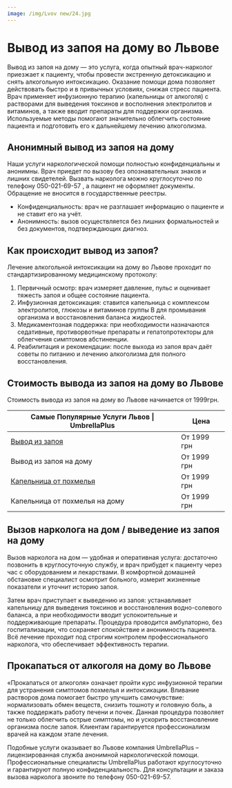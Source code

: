 ```yaml
---
image: /img/Lvov new/24.jpg
---
```


# Вывод из запоя на дому во Львове

Вывод из запоя на дому — это услуга, когда опытный врач-нарколог приезжает к пациенту, чтобы провести экстренную детоксикацию и снять алкогольную интоксикацию. Оказание помощи дома позволяет действовать быстро и в привычных условиях, снижая стресс пациента. Врач применяет инфузионную терапию (капельницы от алкоголя) с растворами для выведения токсинов и восполнения электролитов и витаминов, а также вводит препараты для поддержки организма. Используемые методы помогают значительно облегчить состояние пациента и подготовить его к дальнейшему лечению алкоголизма.

## Анонимный вывод из запоя на дому

Наши услуги наркологической помощи полностью конфиденциальны и анонимны. Врач приедет по вызову без опознавательных знаков и лишних свидетелей. Вызвать нарколога можно круглосуточно по телефону 050-021-69-57 , а пациент не оформляет документы. Обращение не вносится в государственные реестры.

* Конфиденциальность: врач не разглашает информацию о пациенте и не ставит его на учёт. 
* Анонимность: вызов осуществляется без лишних формальностей и без документов, подтверждающих диагноз. 

## Как происходит вывод из запоя?

Лечение алкогольной интоксикации на дому во Львове проходит по стандартизированному медицинскому протоколу:

1. Первичный осмотр: врач измеряет давление, пульс и оценивает тяжесть запоя и общее состояние пациента. 
2. Инфузионная детоксикация: ставится капельница с комплексом электролитов, глюкозы и витаминов группы B для промывания организма и восстановления баланса жидкостей. 
3. Медикаментозная поддержка: при необходимости назначаются седативные, противорвотные препараты и гепатопротекторы для облегчения симптомов абстиненции. 
4. Реабилитация и рекомендации: после выхода из запоя врач даёт советы по питанию и лечению алкоголизма для полного восстановления. 

## Стоимость вывода из запоя на дому во Львове

Стоимость вывода из запоя на дому во Львове начинается от 1999грн.

| Самые Популярные Услуги Львов \| UmbrellaPlus                                             | Цена        |
| ----------------------------------------------------------------------------------------- | ----------- |
| [Вывод из запоя](https://umbrella-plus.com.ua/lviv/vivod-iz-zapoia-lvov/)                 | От 1999 грн |
| Вывод из запоя на дому                                                                    | От 1999 грн |
| [Капельница от похмелья](https://umbrella-plus.com.ua/lviv/kapelnica_ot_alkogola_v-lvov/) | От 1999 грн |
| Капельница от похмелья на дому                                                            | От 1999 грн |

## Вызов нарколога на дом / выведение из запоя на дому

Вызов нарколога на дом — удобная и оперативная услуга: достаточно позвонить в круглосуточную службу, и врач прибудет к пациенту через час с оборудованием и лекарствами. В комфортной домашней обстановке специалист осмотрит больного, измерит жизненные показатели и уточнит историю запоя.

Затем врач приступает к выведению из запоя: устанавливает капельницу для выведения токсинов и восстановления водно-солевого баланса, а при необходимости вводит успокоительные и поддерживающие препараты. Процедура проводится амбулаторно, без госпитализации, что сохраняет спокойствие и анонимность пациента. Всё лечение проходит под строгим контролем профессионального нарколога, что обеспечивает эффективность терапии.

## Прокапаться от алкоголя на дому во Львове

«Прокапаться от алкоголя» означает пройти курс инфузионной терапии для устранения симптомов похмелья и интоксикации. Вливание растворов дома помогает быстро улучшить самочувствие: нормализовать обмен веществ, снизить тошноту и головную боль, а также поддержать работу печени и почек. Данная процедура позволяет не только облегчить острые симптомы, но и ускорить восстановление организма после запоя. Клиентам гарантируется профессионализм врачей на каждом этапе лечения.

Подобные услуги оказывает во Львове компания UmbrellaPlus – лицензированная служба анонимной наркологической помощи. Профессиональные специалисты UmbrellaPlus работают круглосуточно и гарантируют полную конфиденциальность. Для консультации и заказа вызова нарколога звоните по телефону 050-021-69-57.

